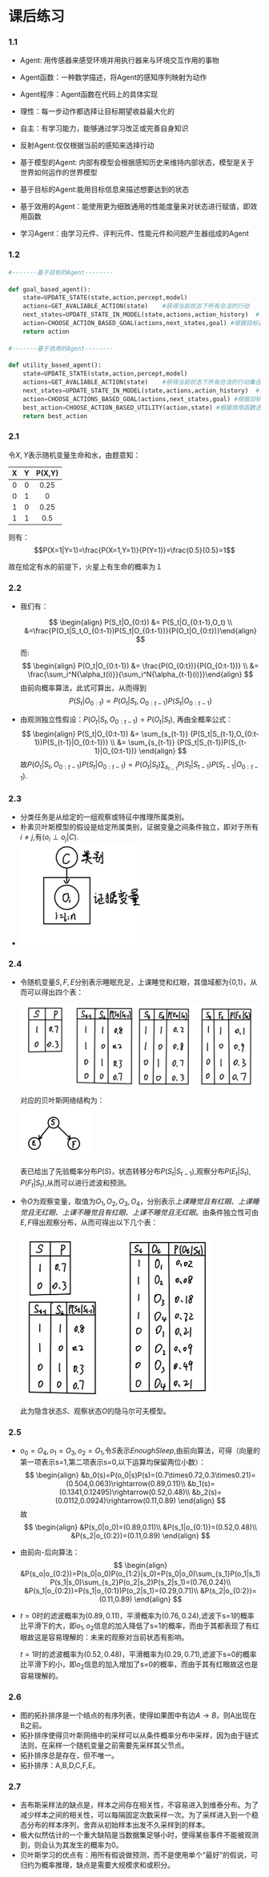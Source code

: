 # 课后练习

### 1.1

+ Agent: 用传感器来感受环境并用执行器来与环境交互作用的事物
+ Agent函数：一种数学描述，将Agent的感知序列映射为动作
+ Agent程序：Agent函数在代码上的具体实现
+ 理性：每一步动作都选择让目标期望收益最大化的
+ 自主：有学习能力，能够通过学习改正或完善自身知识
+ 反射Agent:仅仅根据当前的感知来选择行动
+ 基于模型的Agent: 内部有模型会根据感知历史来维持内部状态，模型是关于世界如何运作的世界模型
+ 基于目标的Agent:能用目标信息来描述想要达到的状态

+ 基于效用的Agent：能使用更为细致通用的性能度量来对状态进行赋值，即效用函数
+ 学习Agent：由学习元件、评判元件、性能元件和问题产生器组成的Agent

### 1.2

```python
#-------基于目标的Agent--------

def goal_based_agent():
    state=UPDATE_STATE(state,action,percept,model)
    actions=GET_AVALIABLE_ACTION(state)    #获得当前状态下所有合法的行动
    next_states=UPDATE_STATE_IN_MODEL(state,actions,action_history)  #在model中采取行动得到下一个状态列表
    action=CHOOSE_ACTION_BASED_GOAL(actions,next_states,goal) #根据目标选择最优动作
    return action

#-------基于效用的Agent--------

def utility_based_agent():
    state=UPDATE_STATE(state,action,percept,model)
    actions=GET_AVALIABLE_ACTION(state)    #获得当前状态下所有合法的行动集合
    next_states=UPDATE_STATE_IN_MODEL(state,actions,action_history)  #在model中采取行动得到下一个状态集合
    action=CHOOSE_ACTIONS_BASED_GOAL(actions,next_states,goal) #根据目标选择最优动作集合
    best_action=CHOOSE_ACTION_BASED_UTILITY(action,state) #根据效用函数选择最优动作
    return best_action

```

### 2.1

令$X,Y$表示随机变量生命和水，由题意知：

|  X   |  Y   | P(X,Y) |
| :--: | :--: | :----: |
|  0   |  0   |  0.25  |
|  0   |  1   |   0    |
|  1   |  0   |  0.25  |
|  1   |  1   |  0.5   |

则有：$$P(X=1|Y=1)=\frac{P(X=1,Y=1)}{P(Y=1)}=\frac{0.5}{0.5}=1$$

故在给定有水的前提下，火星上有生命的概率为１

### 2.2

+ 我们有：

  $$
  \begin{align} P(S_t|O_{0:t}) &= P(S_t|O_{0:t-1},O_t) \\ &=\frac{P(O_t|S_t,O_{0:t-1})P(S_t|O_{0:t-1})}{P(O_t|O_{0:t})}\end{align}
  $$
  而:
  $$
  \begin{align} P(O_t|O_{0:t-1}) &= \frac{P(O_{0:t})}{P(O_{0:t-1})} \\ &= \frac{\sum_i^N{\alpha_t(i)}}{\sum_i^N{\alpha_{t-1}(i)}}\end{align}
  $$
  由前向概率算法，此式可算出，从而得到
  $$
  P(S_t|O_{0:t})\varpropto P(O_t|S_t,O_{0:t-1})P(S_t|O_{0:t-1})
  $$



+ 由观测独立性假设：$P(O_t|S_t,O_{0:t-1})=P(O_t|S_t)$,
  再由全概率公式：
  $$
  \begin{align} P(S_t|O_{0:t-1}) &= \sum_{s_{t-1}} {P(S_t|S_{t-1},O_{0:t-1})P(S_{t-1}|O_{0:t-1})} \\ &= \sum_{s_{t-1}} {P(S_t|S_{t-1})P(S_{t-1}|O_{0:t-1})} \end{align}
  $$
  故$P(O_t|S_t,O_{0:t-1})P(S_t|O_{0:t-1})=P(O_t|S_t)\sum_{s_{t-1}} {P(S_t|S_{t-1})P(S_{t-1}|O_{0:t-1})}$.
  
  

### 2.3

+ 分类任务是从给定的一组观察或特征中推理所属类别。
+ 朴素贝叶斯模型的假设是给定所属类别，证据变量之间条件独立，即对于所有$i\ne j$,有$(o_i\perp o_j|C)$.
+ <img src="pic\2-4-3.jpg" style="zoom:50%;" />

### 2.4

+ 令随机变量$S,F,E$分别表示睡眠充足，上课睡觉和红眼，其值域都为{0,1}，从而可以得出四个表：

  <img src="pic\2-4-4.jpg" style="zoom: 50%;" />

  对应的贝叶斯网络结构为：

  <img src="pic\2-4-1.jpg" style="zoom:50%;" />

  表已给出了先验概率分布$P(S)$，状态转移分布$P(S_t|S_{t-1})$,观察分布$P(E_t|S_t),P(F_t|S_t)$,从而可以进行滤波和预测。

+ 令$O$为观察变量，取值为${O_1,O_2,O_3,O_4}$，分别表示*上课睡觉且有红眼*、*上课睡觉且无红眼*、*上课不睡觉且有红眼*、*上课不睡觉且无红眼*。由条件独立性可由$E,F$得出观察分布，从而可得出以下几个表：

  <img src="pic\2-4-2.jpg" style="zoom: 50%;" />

  此为隐含状态$S$、观察状态$O$的隐马尔可夫模型。



### 2.5

+ $o_0=O_4,o_1=O_3,o_2=O_1$,令$S$表示$EnoughSleep$,由前向算法，可得（向量的第一项表示s=1,第二项表示s=0,以下运算均保留两位小数）：
  $$
  \begin{align}
  &b_0(s)=P(o_0|s)P(s)=(0.7\times0.72,0.3\times0.21)=(0.504,0.063)\rightarrow(0.89,0.11)\\
  &b_1(s)=(0.1341,0.12495)\rightarrow(0.52,0.48)\\
  &b_2(s)=(0.0112,0.0924)\rightarrow(0.11,0.89)
  \end{align}
  $$
  故
  $$
  \begin{align}
  &P(s_0|o_0)=(0.89,0.11)\\
  &P(s_1|o_{0:1})=(0.52,0.48)\\
  &P(s_2|o_{0:2})=(0.11,0.89)
  \end{align}
  $$
  
+ 由前向-后向算法：
  $$
  \begin{align}
  &P(s_o|o_{0:2})=P(s_0|o_0)P(o_{1:2}|s_0)=P(s_0|o_0)\sum_{s_1}P(o_1|s_1)P(s_1|s_0)\sum_{s_2}P(o_2|s_2)P(s_2|s_1)=(0.76,0.24)\\
  &P(s_1|o_{0:2})=P(s_1|o_{0:1})P(o_2|s_1)=(0.29,0.71)\\
&P(s_2|o_{0:2})=(0.11,0.89)
  \end{align}
  $$
  
+ $t=0$时的滤波概率为$(0.89,0.11)$，平滑概率为$(0.76,0.24)$,滤波下s=1的概率比平滑下的大，即$o_1,o_2$信息的加入降低了s=1的概率，而由于其都表现了有红眼故这是容易理解的：未来的观察对当前状态有影响。

  $t=1$时的滤波概率为$(0.52,0.48)$，平滑概率为$(0.29,0.71)$,滤波下s=0的概率比平滑下的小，即$o_2$信息的加入增加了s=0的概率，而由于其有红眼故这也是容易理解的。



### 2.6

+ 图的拓扑排序是一个结点的有序列表，使得如果图中有边$A\rightarrow B$，则A出现在B之前。
+ 拓扑排序使得贝叶斯网络中的采样可以从条件概率分布中采样，因为由于链式法则，在采样一个随机变量之前需要先采样其父节点。
+ 拓扑排序总是存在，但不唯一。
+ 拓扑排序：A,B,D,C,F,E。



### 2.7

+ 吉布斯采样法的缺点是，样本之间存在相关性，不容易进入到维泰分布。为了减少样本之间的相关性，可以每隔固定次数采样一次。为了采样进入到一个稳态分布的样本序列，舍弃从初始样本出发不久采样到的样本。
+ 极大似然估计的一个重大缺陷是当数据集足够小时，使得某些事件不能被观测到，则会认为其发生的概率为0。
+ 贝叶斯学习的优点有：用所有假说做预测，而不是使用单个“最好”的假说，可归约为概率推理，缺点是需要大规模求和或积分。

